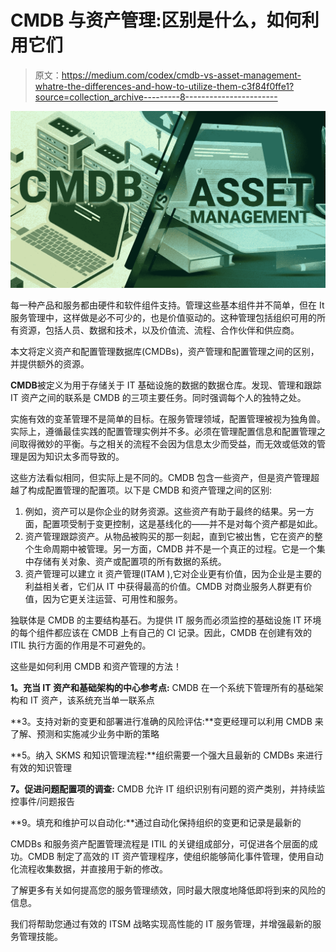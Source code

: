 # CMDB 与资产管理:区别是什么，如何利用它们

> 原文：<https://medium.com/codex/cmdb-vs-asset-management-whatre-the-differences-and-how-to-utilize-them-c3f84f0ffe1?source=collection_archive---------8----------------------->

![](img/b87fbf53b96e35a1fca99b7f0c022973.png)

每一种产品和服务都由硬件和软件组件支持。管理这些基本组件并不简单，但在 It 服务管理中，这样做是必不可少的，也是价值驱动的。这种管理包括组织可用的所有资源，包括人员、数据和技术，以及价值流、流程、合作伙伴和供应商。

本文将定义资产和配置管理数据库(CMDBs)，资产管理和配置管理之间的区别，并提供额外的资源。

**CMDB**被定义为用于存储关于 IT 基础设施的数据的数据仓库。发现、管理和跟踪 IT 资产之间的联系是 CMDB 的三项主要任务。同时强调每个人的独特之处。

实施有效的变革管理不是简单的目标。在服务管理领域，配置管理被视为独角兽。实际上，遵循最佳实践的配置管理实例并不多。必须在管理配置信息和配置管理之间取得微妙的平衡。与之相关的流程不会因为信息太少而受益，而无效或低效的管理是因为知识太多而导致的。

这些方法看似相同，但实际上是不同的。CMDB 包含一些资产，但是资产管理超越了构成配置管理的配置项。以下是 CMDB 和资产管理之间的区别:

1.  例如，资产可以是你企业的财务资源。这些资产有助于最终的结果。另一方面，配置项受制于变更控制，这是基线化的——并不是对每个资产都是如此。
2.  资产管理跟踪资产。从物品被购买的那一刻起，直到它被出售，它在资产的整个生命周期中被管理。另一方面，CMDB 并不是一个真正的过程。它是一个集中存储有关对象、资产或配置项的所有数据的系统。
3.  资产管理可以建立 it 资产管理(ITAM ),它对企业更有价值，因为企业是主要的利益相关者，它们从 IT 中获得最高的价值。CMDB 对商业服务人群更有价值，因为它更关注运营、可用性和服务。

独联体是 CMDB 的主要结构基石。为提供 IT 服务而必须监控的基础设施 IT 环境的每个组件都应该在 CMDB 上有自己的 CI 记录。因此，CMDB 在创建有效的 ITIL 执行方面的作用是不可避免的。

这些是如何利用 CMDB 和资产管理的方法！

**1。充当 IT 资产和基础架构的中心参考点:** CMDB 在一个系统下管理所有的基础架构和 IT 资产，该系统充当单一联系点

**3。支持对新的变更和部署进行准确的风险评估:**变更经理可以利用 CMDB 来了解、预测和实施减少业务中断的策略

**5。纳入 SKMS 和知识管理流程:**组织需要一个强大且最新的 CMDBs 来进行有效的知识管理

**7。促进问题配置项的调查:** CMDB 允许 IT 组织识别有问题的资产类别，并持续监控事件/问题报告

**9。填充和维护可以自动化:**通过自动化保持组织的变更和记录是最新的

CMDBs 和服务资产配置管理流程是 ITIL 的关键组成部分，可促进各个层面的成功。CMDB 制定了高效的 IT 资产管理程序，使组织能够简化事件管理，使用自动化流程收集数据，并直接用于新的修改。

了解更多有关如何提高您的服务管理绩效，同时最大限度地降低即将到来的风险的信息。

我们将帮助您通过有效的 ITSM 战略实现高性能的 IT 服务管理，并增强最新的服务管理技能。